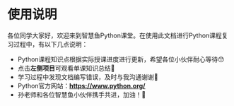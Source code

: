 # 使用说明
各位同学大家好，欢迎来到智慧鱼Python课堂。在使用此文档进行Python课程复习过程中，有以下几点说明：
- Python课程知识点根据实际授课进度进行更新，希望各位小伙伴耐心等待😯
- 点击**左侧项目**可观看单课知识总结🙂
- 学习过程中发现文档编写错误，及时与我沟通谢谢🧐
- Python官方网站：**<https://www.python.org/>**
- 孙老师和各位智慧鱼小伙伴携手共进，加油！🤗


